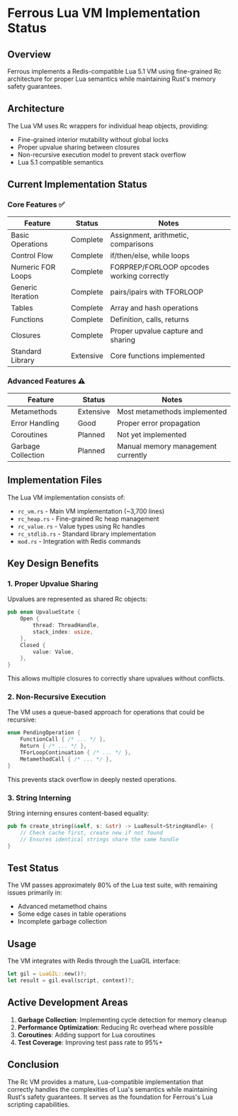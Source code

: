# Ferrous Lua VM Implementation Status

## Overview

Ferrous implements a Redis-compatible Lua 5.1 VM using fine-grained Rc<RefCell> architecture for proper Lua semantics while maintaining Rust's memory safety guarantees.

## Architecture

The Lua VM uses Rc<RefCell> wrappers for individual heap objects, providing:
- Fine-grained interior mutability without global locks
- Proper upvalue sharing between closures
- Non-recursive execution model to prevent stack overflow
- Lua 5.1 compatible semantics

## Current Implementation Status

### Core Features ✅

| Feature | Status | Notes |
|---------|--------|-------|
| Basic Operations | Complete | Assignment, arithmetic, comparisons |
| Control Flow | Complete | if/then/else, while loops |
| Numeric FOR Loops | Complete | FORPREP/FORLOOP opcodes working correctly |
| Generic Iteration | Complete | pairs/ipairs with TFORLOOP |
| Tables | Complete | Array and hash operations |
| Functions | Complete | Definition, calls, returns |
| Closures | Complete | Proper upvalue capture and sharing |
| Standard Library | Extensive | Core functions implemented |

### Advanced Features ⚠️

| Feature | Status | Notes |
|---------|--------|-------|
| Metamethods | Extensive | Most metamethods implemented |
| Error Handling | Good | Proper error propagation |
| Coroutines | Planned | Not yet implemented |
| Garbage Collection | Planned | Manual memory management currently |

## Implementation Files

The Lua VM implementation consists of:

- `rc_vm.rs` - Main VM implementation (~3,700 lines)
- `rc_heap.rs` - Fine-grained Rc<RefCell> heap management
- `rc_value.rs` - Value types using Rc<RefCell> handles
- `rc_stdlib.rs` - Standard library implementation
- `mod.rs` - Integration with Redis commands

## Key Design Benefits

### 1. Proper Upvalue Sharing

Upvalues are represented as shared Rc<RefCell> objects:

```rust
pub enum UpvalueState {
    Open {
        thread: ThreadHandle,
        stack_index: usize,
    },
    Closed {
        value: Value,
    },
}
```

This allows multiple closures to correctly share upvalues without conflicts.

### 2. Non-Recursive Execution

The VM uses a queue-based approach for operations that could be recursive:

```rust
enum PendingOperation {
    FunctionCall { /* ... */ },
    Return { /* ... */ },
    TForLoopContinuation { /* ... */ },
    MetamethodCall { /* ... */ },
}
```

This prevents stack overflow in deeply nested operations.

### 3. String Interning

String interning ensures content-based equality:

```rust
pub fn create_string(&self, s: &str) -> LuaResult<StringHandle> {
    // Check cache first, create new if not found
    // Ensures identical strings share the same handle
}
```

## Test Status

The VM passes approximately 80% of the Lua test suite, with remaining issues primarily in:
- Advanced metamethod chains
- Some edge cases in table operations
- Incomplete garbage collection

## Usage

The VM integrates with Redis through the LuaGIL interface:

```rust
let gil = LuaGIL::new()?;
let result = gil.eval(script, context)?;
```

## Active Development Areas

1. **Garbage Collection**: Implementing cycle detection for memory cleanup
2. **Performance Optimization**: Reducing Rc<RefCell> overhead where possible
3. **Coroutines**: Adding support for Lua coroutines
4. **Test Coverage**: Improving test pass rate to 95%+

## Conclusion

The Rc<RefCell> VM provides a mature, Lua-compatible implementation that correctly handles the complexities of Lua's semantics while maintaining Rust's safety guarantees. It serves as the foundation for Ferrous's Lua scripting capabilities.